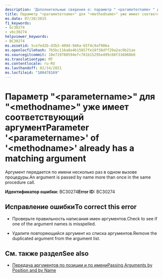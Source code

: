 ```yaml
---
description: 'Дополнительные сведения о: параметр " <parametername> " для " <methodname> " уже имеет соответствующий аргумент'
title: Параметр "<parametername>" для "<methodname>" уже имеет соответствующий аргумент
ms.date: 07/20/2015
f1_keywords:
- bc30274
- vbc30274
helpviewer_keywords:
- BC30274
ms.assetid: 5ce7ed2b-d3b3-409d-946a-65f4c9af986a
ms.openlocfilehash: 7b5bc116a8e4b15857fe18f38dff29a2ac9b21ae
ms.sourcegitcommit: 10e719780594efc781b15295e499c66f316068b8
ms.translationtype: MT
ms.contentlocale: ru-RU
ms.lasthandoff: 02/14/2021
ms.locfileid: "100478169"
---
```

# <a name="parameter-parametername-of-methodname-already-has-a-matching-argument"></a><span data-ttu-id="03e0e-103">Параметр "\<parametername>" для "\<methodname>" уже имеет соответствующий аргумент</span><span class="sxs-lookup"><span data-stu-id="03e0e-103">Parameter '\<parametername>' of '\<methodname>' already has a matching argument</span></span>

<span data-ttu-id="03e0e-104">Аргумент передается по имени несколько раз в одном вызове процедуры.</span><span class="sxs-lookup"><span data-stu-id="03e0e-104">An argument is passed by name more than once in the same procedure call.</span></span>  
  
 <span data-ttu-id="03e0e-105">**Идентификатор ошибки:** BC30274</span><span class="sxs-lookup"><span data-stu-id="03e0e-105">**Error ID:** BC30274</span></span>  
  
## <a name="to-correct-this-error"></a><span data-ttu-id="03e0e-106">Исправление ошибки</span><span class="sxs-lookup"><span data-stu-id="03e0e-106">To correct this error</span></span>  
  
- <span data-ttu-id="03e0e-107">Проверьте правильность написания имен аргументов.</span><span class="sxs-lookup"><span data-stu-id="03e0e-107">Check to see if one of the argument names is misspelled.</span></span>  
  
- <span data-ttu-id="03e0e-108">Удалите повторяющийся аргумент из списка аргументов.</span><span class="sxs-lookup"><span data-stu-id="03e0e-108">Remove the duplicated argument from the argument list.</span></span>  
  
## <a name="see-also"></a><span data-ttu-id="03e0e-109">См. также раздел</span><span class="sxs-lookup"><span data-stu-id="03e0e-109">See also</span></span>

- [<span data-ttu-id="03e0e-110">Передача аргументов по позиции и по имени</span><span class="sxs-lookup"><span data-stu-id="03e0e-110">Passing Arguments by Position and by Name</span></span>](../programming-guide/language-features/procedures/passing-arguments-by-position-and-by-name.md)
